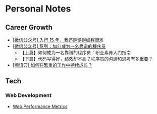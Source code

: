 # Personal Notes

## Career Growth

* [\[微信公众号\] 入行 15 年，我还是觉得编程很难](./topics/career-growth/[微信公众号]%20入行%2015%20年，我还是觉得编程很难.md)
* [\[微信公众号\] 系列：如何成为一名靠谱的程序员](./topics/career-growth/[微信公众号]%20系列：如何成为一名靠谱的程序员.md)
    * 【上篇】如何成为一名靠谱的程序员：职业素养入门指南
    * 【下篇】代码写得好，绩效却不高？程序员的沟通和思考有多重要？
* [\[腾讯云\] 如何在繁重的工作中持续成长？](./topics/career-growth/[腾讯云]%20如何在繁重的工作中持续成长？.md)

## Tech

### Web Development

* [Web Performance Metrics](./topics/tech/web-development/Web%20Performance%20Metrics.md)